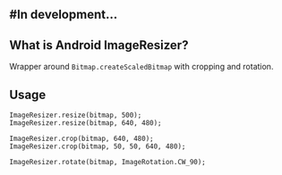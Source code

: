 #In development...
--------

What is Android ImageResizer?
--------
Wrapper around `Bitmap.createScaledBitmap` with cropping and rotation.

Usage
--------

    ImageResizer.resize(bitmap, 500);
    ImageResizer.resize(bitmap, 640, 480);
        
    ImageResizer.crop(bitmap, 640, 480);
    ImageResizer.crop(bitmap, 50, 50, 640, 480);
        
    ImageResizer.rotate(bitmap, ImageRotation.CW_90);